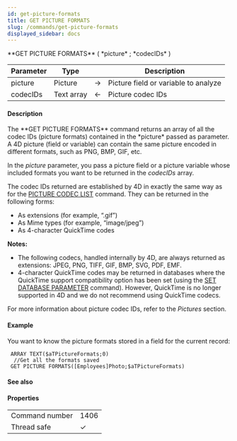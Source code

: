 ```yaml
---
id: get-picture-formats
title: GET PICTURE FORMATS
slug: /commands/get-picture-formats
displayed_sidebar: docs
---
```


<!--REF #_command_.GET PICTURE FORMATS.Syntax-->**GET PICTURE FORMATS** ( *picture* ; *codecIDs* )<!-- END REF-->
<!--REF #_command_.GET PICTURE FORMATS.Params-->
| Parameter | Type |  | Description |
| --- | --- | --- | --- |
| picture | Picture | &#8594;  | Picture field or variable to analyze |
| codecIDs | Text array | &#8592; | Picture codec IDs |

<!-- END REF-->

#### Description 

<!--REF #_command_.GET PICTURE FORMATS.Summary-->The **GET PICTURE FORMATS** command returns an array of all the codec IDs (picture formats) contained in the *picture* passed as parameter.<!-- END REF--> A 4D picture (field or variable) can contain the same picture encoded in different formats, such as PNG, BMP, GIF, etc.

In the *picture* parameter, you pass a picture field or a picture variable whose included formats you want to be returned in the *codecIDs* array. 

The codec IDs returned are established by 4D in exactly the same way as for the [PICTURE CODEC LIST](picture-codec-list.md) command. They can be returned in the following forms:

* As extensions (for example, “.gif”)
* As Mime types (for example, “image/jpeg”)
* As 4-character QuickTime codes

**Notes:** 

* The following codecs, handled internally by 4D, are always returned as extensions: JPEG, PNG, TIFF, GIF, BMP, SVG, PDF, EMF.
* 4-character QuickTime codes may be returned in databases where the QuickTime support compatibility option has been set (using the [SET DATABASE PARAMETER](set-database-parameter.md) command). However, QuickTime is no longer supported in 4D and we do not recommend using QuickTime codecs.

For more information about picture codec IDs, refer to the *Pictures* section.

#### Example 

You want to know the picture formats stored in a field for the current record:

```4d
 ARRAY TEXT($aTPictureFormats;0)
  //Get all the formats saved
 GET PICTURE FORMATS([Employees]Photo;$aTPictureFormats)
```

#### See also 

  

#### Properties

|  |  |
| --- | --- |
| Command number | 1406 |
| Thread safe | &check; |


